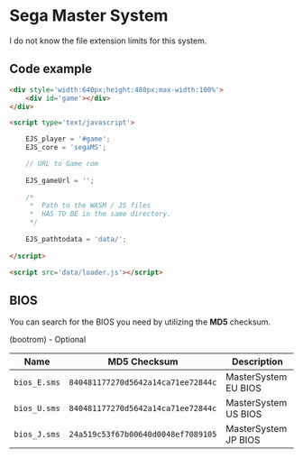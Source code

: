 # Sega Master System

I do not know the file extension limits for this system.

## Code example

```html
<div style='width:640px;height:480px;max-width:100%'>
    <div id='game'></div>
</div>

<script type='text/javascript'>

    EJS_player = '#game';
    EJS_core = 'segaMS';

    // URL to Game rom
     
    EJS_gameUrl = '';
    
    /*
     *  Path to the WASM / JS files
     *  HAS TO BE in the same directory.
     */
    
    EJS_pathtodata = 'data/';
    
</script>

<script src='data/loader.js'></script>
```

## BIOS

You can search for the BIOS you need by utilizing the **MD5** checksum.

(bootrom) - Optional

| Name | MD5 Checksum | Description |
|------|--------------|-------------|
| `bios_E.sms` | `840481177270d5642a14ca71ee72844c` | MasterSystem EU BIOS
| `bios_U.sms` | `840481177270d5642a14ca71ee72844c` | MasterSystem US BIOS
| `bios_J.sms` | `24a519c53f67b00640d0048ef7089105` | MasterSystem JP BIOS

<!-- EU & US have the same checksum? -->